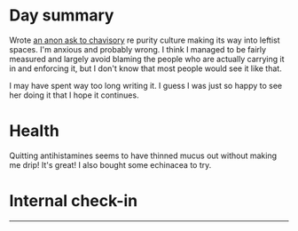 # Day summary
Wrote [an anon ask to chavisory](obsidian://open?vault=obsidian&file=0.%20Inbox%2FMy%20anon%20ask%20to%20Chavisory%20re%20purity%20culture) re purity culture making its way into leftist spaces. I'm anxious and probably wrong. I think I managed to be fairly measured and largely avoid blaming the people who are actually carrying it in and enforcing it, but I don't know that most people would see it like that. 

I may have spent way too long writing it. I guess I was just so happy to see her doing it that I hope it continues. 

# Health
Quitting antihistamines seems to have thinned mucus out without making me drip! It's great! I also bought some echinacea to try. 


# Internal check-in




------
